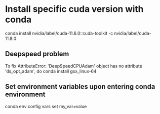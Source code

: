# Install specific cuda version with conda
conda install nvidia/label/cuda-11.8.0::cuda-toolkit -c nvidia/label/cuda-11.8.0

## Deepspeed problem
To fix AttributeError: 'DeepSpeedCPUAdam' object has no attribute 'ds_opt_adam', do conda install gxx_linux-64

## Set environment variables upon entering conda environment
conda env config vars set my_var=value
